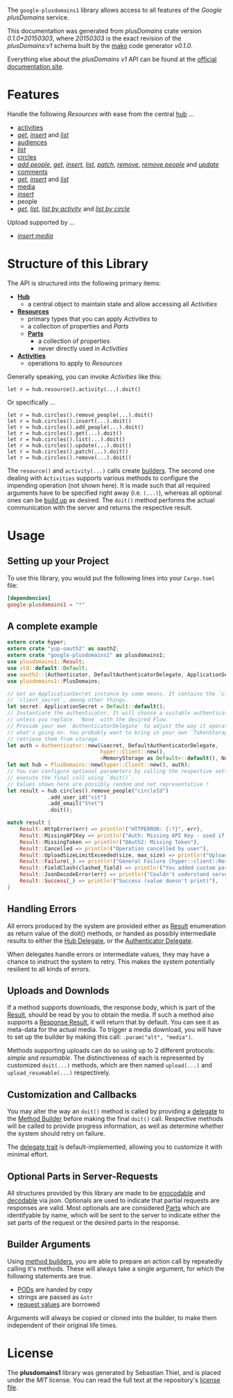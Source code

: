 <!---
DO NOT EDIT !
This file was generated automatically from 'src/mako/README.md.mako'
DO NOT EDIT !
-->
The `google-plusdomains1` library allows access to all features of the *Google plusDomains* service.

This documentation was generated from *plusDomains* crate version *0.1.0+20150303*, where *20150303* is the exact revision of the *plusDomains:v1* schema built by the [mako](http://www.makotemplates.org/) code generator *v0.1.0*.

Everything else about the *plusDomains* *v1* API can be found at the
[official documentation site](https://developers.google.com/+/domains/).
# Features

Handle the following *Resources* with ease from the central [hub](http://byron.github.io/google-apis-rs/google-plusdomains1/struct.PlusDomains.html) ... 

* [activities](http://byron.github.io/google-apis-rs/google-plusdomains1/struct.Activity.html)
 * [*get*](http://byron.github.io/google-apis-rs/google-plusdomains1/struct.ActivityGetCall.html), [*insert*](http://byron.github.io/google-apis-rs/google-plusdomains1/struct.ActivityInsertCall.html) and [*list*](http://byron.github.io/google-apis-rs/google-plusdomains1/struct.ActivityListCall.html)
* [audiences](http://byron.github.io/google-apis-rs/google-plusdomains1/struct.Audience.html)
 * [*list*](http://byron.github.io/google-apis-rs/google-plusdomains1/struct.AudienceListCall.html)
* [circles](http://byron.github.io/google-apis-rs/google-plusdomains1/struct.Circle.html)
 * [*add people*](http://byron.github.io/google-apis-rs/google-plusdomains1/struct.CircleAddPeopleCall.html), [*get*](http://byron.github.io/google-apis-rs/google-plusdomains1/struct.CircleGetCall.html), [*insert*](http://byron.github.io/google-apis-rs/google-plusdomains1/struct.CircleInsertCall.html), [*list*](http://byron.github.io/google-apis-rs/google-plusdomains1/struct.CircleListCall.html), [*patch*](http://byron.github.io/google-apis-rs/google-plusdomains1/struct.CirclePatchCall.html), [*remove*](http://byron.github.io/google-apis-rs/google-plusdomains1/struct.CircleRemoveCall.html), [*remove people*](http://byron.github.io/google-apis-rs/google-plusdomains1/struct.CircleRemovePeopleCall.html) and [*update*](http://byron.github.io/google-apis-rs/google-plusdomains1/struct.CircleUpdateCall.html)
* [comments](http://byron.github.io/google-apis-rs/google-plusdomains1/struct.Comment.html)
 * [*get*](http://byron.github.io/google-apis-rs/google-plusdomains1/struct.CommentGetCall.html), [*insert*](http://byron.github.io/google-apis-rs/google-plusdomains1/struct.CommentInsertCall.html) and [*list*](http://byron.github.io/google-apis-rs/google-plusdomains1/struct.CommentListCall.html)
* [media](http://byron.github.io/google-apis-rs/google-plusdomains1/struct.Media.html)
 * [*insert*](http://byron.github.io/google-apis-rs/google-plusdomains1/struct.MediaInsertCall.html)
* people
 * [*get*](http://byron.github.io/google-apis-rs/google-plusdomains1/struct.PeopleGetCall.html), [*list*](http://byron.github.io/google-apis-rs/google-plusdomains1/struct.PeopleListCall.html), [*list by activity*](http://byron.github.io/google-apis-rs/google-plusdomains1/struct.PeopleListByActivityCall.html) and [*list by circle*](http://byron.github.io/google-apis-rs/google-plusdomains1/struct.PeopleListByCircleCall.html)


Upload supported by ...

* [*insert media*](http://byron.github.io/google-apis-rs/google-plusdomains1/struct.MediaInsertCall.html)



# Structure of this Library

The API is structured into the following primary items:

* **[Hub](http://byron.github.io/google-apis-rs/google-plusdomains1/struct.PlusDomains.html)**
    * a central object to maintain state and allow accessing all *Activities*
* **[Resources](http://byron.github.io/google-apis-rs/google-plusdomains1/trait.Resource.html)**
    * primary types that you can apply *Activities* to
    * a collection of properties and *Parts*
    * **[Parts](http://byron.github.io/google-apis-rs/google-plusdomains1/trait.Part.html)**
        * a collection of properties
        * never directly used in *Activities*
* **[Activities](http://byron.github.io/google-apis-rs/google-plusdomains1/trait.CallBuilder.html)**
    * operations to apply to *Resources*

Generally speaking, you can invoke *Activities* like this:

```Rust,ignore
let r = hub.resource().activity(...).doit()
```

Or specifically ...

```ignore
let r = hub.circles().remove_people(...).doit()
let r = hub.circles().insert(...).doit()
let r = hub.circles().add_people(...).doit()
let r = hub.circles().get(...).doit()
let r = hub.circles().list(...).doit()
let r = hub.circles().update(...).doit()
let r = hub.circles().patch(...).doit()
let r = hub.circles().remove(...).doit()
```

The `resource()` and `activity(...)` calls create [builders][builder-pattern]. The second one dealing with `Activities` 
supports various methods to configure the impending operation (not shown here). It is made such that all required arguments have to be 
specified right away (i.e. `(...)`), whereas all optional ones can be [build up][builder-pattern] as desired.
The `doit()` method performs the actual communication with the server and returns the respective result.

# Usage

## Setting up your Project

To use this library, you would put the following lines into your `Cargo.toml` file:

```toml
[dependencies]
google-plusdomains1 = "*"
```

## A complete example

```Rust
extern crate hyper;
extern crate "yup-oauth2" as oauth2;
extern crate "google-plusdomains1" as plusdomains1;
use plusdomains1::Result;
use std::default::Default;
use oauth2::{Authenticator, DefaultAuthenticatorDelegate, ApplicationSecret, MemoryStorage};
use plusdomains1::PlusDomains;

// Get an ApplicationSecret instance by some means. It contains the `client_id` and 
// `client_secret`, among other things.
let secret: ApplicationSecret = Default::default();
// Instantiate the authenticator. It will choose a suitable authentication flow for you, 
// unless you replace  `None` with the desired Flow.
// Provide your own `AuthenticatorDelegate` to adjust the way it operates and get feedback about 
// what's going on. You probably want to bring in your own `TokenStorage` to persist tokens and
// retrieve them from storage.
let auth = Authenticator::new(&secret, DefaultAuthenticatorDelegate,
                              hyper::Client::new(),
                              <MemoryStorage as Default>::default(), None);
let mut hub = PlusDomains::new(hyper::Client::new(), auth);
// You can configure optional parameters by calling the respective setters at will, and
// execute the final call using `doit()`.
// Values shown here are possibly random and not representative !
let result = hub.circles().remove_people("circleId")
             .add_user_id("sit")
             .add_email("Stet")
             .doit();

match result {
    Result::HttpError(err) => println!("HTTPERROR: {:?}", err),
    Result::MissingAPIKey => println!("Auth: Missing API Key - used if there are no scopes"),
    Result::MissingToken => println!("OAuth2: Missing Token"),
    Result::Cancelled => println!("Operation cancelled by user"),
    Result::UploadSizeLimitExceeded(size, max_size) => println!("Upload size too big: {} of {}", size, max_size),
    Result::Failure(_) => println!("General Failure (hyper::client::Response doesn't print)"),
    Result::FieldClash(clashed_field) => println!("You added custom parameter which is part of builder: {:?}", clashed_field),
    Result::JsonDecodeError(err) => println!("Couldn't understand server reply - maybe API needs update: {:?}", err),
    Result::Success(_) => println!("Success (value doesn't print)"),
}

```
## Handling Errors

All errors produced by the system are provided either as [Result](http://byron.github.io/google-apis-rs/google-plusdomains1/enum.Result.html) enumeration as return value of 
the doit() methods, or handed as possibly intermediate results to either the 
[Hub Delegate](http://byron.github.io/google-apis-rs/google-plusdomains1/trait.Delegate.html), or the [Authenticator Delegate](http://byron.github.io/google-apis-rs/google-plusdomains1/../yup-oauth2/trait.AuthenticatorDelegate.html).

When delegates handle errors or intermediate values, they may have a chance to instruct the system to retry. This 
makes the system potentially resilient to all kinds of errors.

## Uploads and Downlods
If a method supports downloads, the response body, which is part of the [Result](http://byron.github.io/google-apis-rs/google-plusdomains1/enum.Result.html), should be
read by you to obtain the media.
If such a method also supports a [Response Result](http://byron.github.io/google-apis-rs/google-plusdomains1/trait.ResponseResult.html), it will return that by default.
You can see it as meta-data for the actual media. To trigger a media download, you will have to set up the builder by making
this call: `.param("alt", "media")`.

Methods supporting uploads can do so using up to 2 different protocols: 
*simple* and *resumable*. The distinctiveness of each is represented by customized 
`doit(...)` methods, which are then named `upload(...)` and `upload_resumable(...)` respectively.

## Customization and Callbacks

You may alter the way an `doit()` method is called by providing a [delegate](http://byron.github.io/google-apis-rs/google-plusdomains1/trait.Delegate.html) to the 
[Method Builder](http://byron.github.io/google-apis-rs/google-plusdomains1/trait.CallBuilder.html) before making the final `doit()` call. 
Respective methods will be called to provide progress information, as well as determine whether the system should 
retry on failure.

The [delegate trait](http://byron.github.io/google-apis-rs/google-plusdomains1/trait.Delegate.html) is default-implemented, allowing you to customize it with minimal effort.

## Optional Parts in Server-Requests

All structures provided by this library are made to be [enocodable](http://byron.github.io/google-apis-rs/google-plusdomains1/trait.RequestValue.html) and 
[decodable](http://byron.github.io/google-apis-rs/google-plusdomains1/trait.ResponseResult.html) via json. Optionals are used to indicate that partial requests are responses are valid.
Most optionals are are considered [Parts](http://byron.github.io/google-apis-rs/google-plusdomains1/trait.Part.html) which are identifyable by name, which will be sent to 
the server to indicate either the set parts of the request or the desired parts in the response.

## Builder Arguments

Using [method builders](http://byron.github.io/google-apis-rs/google-plusdomains1/trait.CallBuilder.html), you are able to prepare an action call by repeatedly calling it's methods.
These will always take a single argument, for which the following statements are true.

* [PODs][wiki-pod] are handed by copy
* strings are passed as `&str`
* [request values](http://byron.github.io/google-apis-rs/google-plusdomains1/trait.RequestValue.html) are borrowed

Arguments will always be copied or cloned into the builder, to make them independent of their original life times.

[wiki-pod]: http://en.wikipedia.org/wiki/Plain_old_data_structure
[builder-pattern]: http://en.wikipedia.org/wiki/Builder_pattern
[google-go-api]: https://github.com/google/google-api-go-client

# License
The **plusdomains1** library was generated by Sebastian Thiel, and is placed 
under the *MIT* license.
You can read the full text at the repository's [license file][repo-license].

[repo-license]: https://github.com/Byron/google-apis-rs/LICENSE.md
